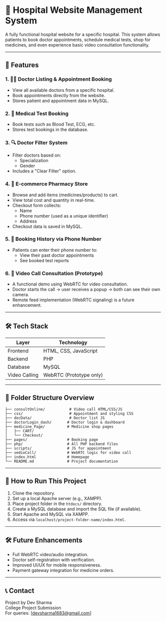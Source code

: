 # 🏥 Hospital Website Management System

A fully functional hospital website for a specific hospital. This system allows patients to book doctor appointments, schedule medical tests, shop for medicines, and even experience basic video consultation functionality.

---

## 🚀 Features

### 1. 👨‍⚕️ Doctor Listing & Appointment Booking
- View all available doctors from a specific hospital.
- Book appointments directly from the website.
- Stores patient and appointment data in MySQL.

### 2. 🧪 Medical Test Booking
- Book tests such as Blood Test, ECG, etc.
- Stores test bookings in the database.

### 3. 🔍 Doctor Filter System
- Filter doctors based on:
  - Specialization
  - Gender
- Includes a "Clear Filter" option.

### 4. 🛒 E-commerce Pharmacy Store
- Browse and add items (medicines/products) to cart.
- View total cost and quantity in real-time.
- Checkout form collects:
  - Name
  - Phone number (used as a unique identifier)
  - Address
- Checkout data is saved in MySQL.

### 5. 📲 Booking History via Phone Number
- Patients can enter their phone number to:
  - View their past doctor appointments
  - See booked test reports

### 6. 🎥 Video Call Consultation (Prototype)
- A functional demo using WebRTC for video consultation.
- Doctor starts the call → user receives a popup → both can see their own camera.
- Remote feed implementation (WebRTC signaling) is a future enhancement.

---

## 🛠️ Tech Stack

| Layer         | Technology             |
|---------------|------------------------|
| Frontend      | HTML, CSS, JavaScript  |
| Backend       | PHP                    |
| Database      | MySQL                  |
| Video Calling | WebRTC (Prototype only)|

---

## 📁 Folder Structure Overview

```
├── consultOnline/           # Video call HTML/CSS/JS
├── css/                     # Appointment and styling CSS
├── docData/                 # Doctor list JS
├── doctorLogin_dash/       # Doctor login & dashboard
├── medicine_Page/          # Medicine shop pages
│   ├── CART/
│   └── Checkout/
├── pages/                  # Booking page
├── php/                    # All PHP backend files
├── scripts/                # JS for appointment
├── vedioCall/              # WebRTC logic for video call
├── index.html              # Homepage
└── README.md               # Project documentation
```

---

## 🎯 How to Run This Project

1. Clone the repository.
2. Set up a local Apache server (e.g., XAMPP).
3. Place project folder in the `htdocs/` directory.
4. Create a MySQL database and import the SQL file (if available).
5. Start Apache and MySQL via XAMPP.
6. Access via `localhost/project-folder-name/index.html`.

---

## 🛠️ Future Enhancements

- Full WebRTC video/audio integration.
- Doctor self-registration with verification.
- Improved UI/UX for mobile responsiveness.
- Payment gateway integration for medicine orders.

---

## 📞 Contact

Project by Dev Sharma  
College Project Submission  
For queries: [devsharma1683@gmail.com]


